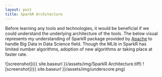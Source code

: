 ```yaml
---
layout: post
title: SparkR Architecture
---
```


Before learning any tools and technologies, it would be beneficial if we could understand the underlying architecture of the tools. The below visual represents my understanding of SparkR package provided by [Apache](https://spark.apache.org/docs/latest/sparkr.html) to handle Big Data in Data Science field. Though the MLib in SparkR has limited number algorithms, adoption of new algorithms ar taking place at faster rate.
<br>


![screenshot]({{ site.baseurl }}/assets/img/SparkR Architecture.tiff)
![screenshot]({{ site.baseurl }}/assets/img/underscore.png)